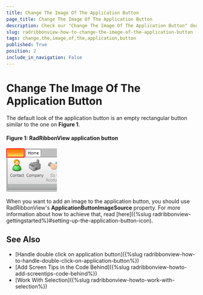 ```yaml
---
title: Change The Image Of The Application Button
page_title: Change The Image Of The Application Button
description: Check our "Change The Image Of The Application Button" documentation article for the RadRibbonView WPF control.
slug: radribbonview-how-to-change-the-image-of-the-application-button
tags: change,the,image,of,the,application,button
published: True
position: 2
include_in_navigation: False
---
```


# Change The Image Of The Application Button

The default look of the application button is an empty rectangular button similar to the one on **Figure 1**.

#### __Figure 1: RadRibbonView application button__

![RadRibbonView application button](images/RadRibbonView_How_To_Hide_The_Application_Menu_Button.png)

When you want to add an image to the application button, you should use RadRibbonView's __ApplicationButtonImageSource__ property. For more information about how to achieve that, read [here]({%slug radribbonview-gettingstarted%}#setting-up-the-application-button-icon).

## See Also

* [Handle double click on application button]({%slug radribbonview-how-to-handle-double-click-on-application-button%})
* [Add Screen Tips in the Code Behind]({%slug radribbonview-howto-add-screentips-code-behind%})
* [Work With Selection]({%slug radribbonview-howto-work-with-selection%})
